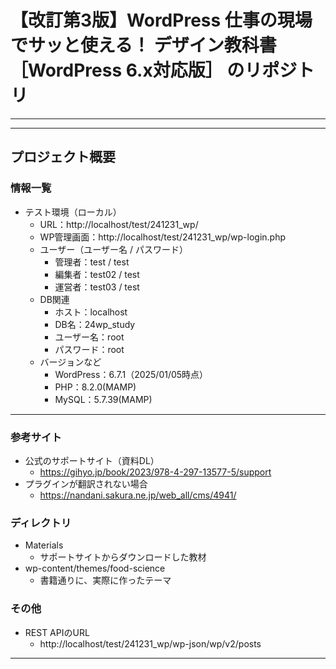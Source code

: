 # 【改訂第3版】WordPress 仕事の現場でサッと使える！ デザイン教科書［WordPress 6.x対応版］ のリポジトリ

---

---


## **プロジェクト概要**
### **情報一覧**
* テスト環境（ローカル）
	* URL：http://localhost/test/241231_wp/
	* WP管理画面：http://localhost/test/241231_wp/wp-login.php
	* ユーザー（ユーザー名 / パスワード）
		* 管理者：test / test
		* 編集者：test02 / test
		* 運営者：test03 / test
	* DB関連
		* ホスト：localhost
		* DB名：24wp_study
		* ユーザー名：root
		* パスワード：root
	* バージョンなど
		* WordPress：6.7.1（2025/01/05時点）
		* PHP：8.2.0(MAMP)
		* MySQL：5.7.39(MAMP)

---

### **参考サイト**
* 公式のサポートサイト（資料DL）
	* https://gihyo.jp/book/2023/978-4-297-13577-5/support
* プラグインが翻訳されない場合
	* https://nandani.sakura.ne.jp/web_all/cms/4941/
### **ディレクトリ**
* Materials
	* サポートサイトからダウンロードした教材
* wp-content/themes/food-science
	* 書籍通りに、実際に作ったテーマ
### **その他**
* REST APIのURL
	* http://localhost/test/241231_wp/wp-json/wp/v2/posts


---
